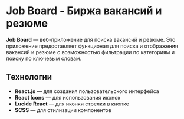 # Job Board - Биржа вакансий и резюме

**Job Board** — веб-приложение для поиска вакансий и резюме. Это приложение предоставляет функционал для поиска и отображения вакансий и резюме с возможностью фильтрации по категориям и поиску по ключевым словам.

## Технологии
- **React.js** — для создания пользовательского интерфейса
- **React Icons** — для использования иконок
- **Lucide React** — для иконки стрелки в кнопке
- **SCSS** — для стилизации компонентов
